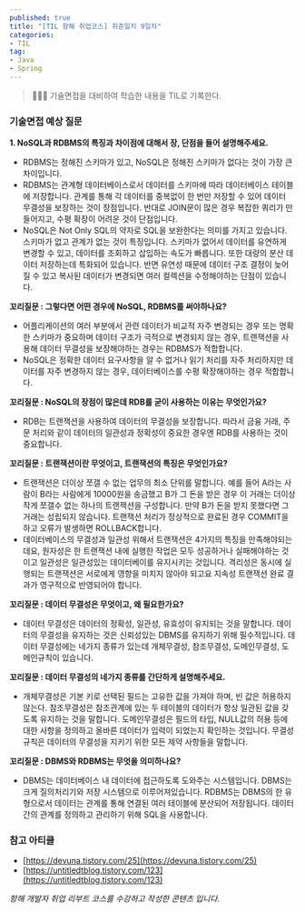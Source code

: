 ```yaml
---
published: true
title: "[TIL 항해 취업코스] 취준일지 9일차"
categories: 
- TIL
tag:
- Java
- Spring
---
```

> 👩🏻‍💻 기술면접을 대비하여 학습한 내용을 TIL로 기록한다.

### 기술면접 예상 질문
**1. NoSQL과 RDBMS의 특징과 차이점에 대해서 장, 단점을 들어 설명해주세요.**
* RDBMS는 정해진 스키마가 있고, NoSQL은 정해진 스키마가 없다는 것이 가장 큰 차이입니다.
* RDBMS는 관계형 데이터베이스로서 데이터를 스키마에 따라 데이터베이스 테이블에 저장합니다.  관계를 통해 각 데이터를 중복없이 한 번만 저장할 수 있어 데이터 무결성을 보장하는 것이 장점입니다. 반대로 JOIN문이 많은 경우 복잡한 쿼리가 만들어지고, 수평 확장이 어려운 것이 단점입니다.
* NoSQL은 Not Only SQL의 약자로 SQL을 보완한다는 의미를 가지고 있습니다. 스키마가 없고 관계가 없는 것이 특징입니다. 스키마가 없어서 데이터를 유연하게 변경할 수 있고, 데이터를 조회하고 삽입하는 속도가 빠릅니다. 또한 대량의 분산 데이터 저장하는데 특화되어 있습니다. 반면 유연성 때문에 데이터 구조 결정이 늦어질 수 있고 복사된 데이터가 변경되면 여러 컬렉션을 수정해야하는 단점이 있습니다.

**꼬리질문 : 그렇다면 어떤 경우에 NoSQL, RDBMS를 써야하나요?**
* 어플리케이션의 여러 부분에서 관련 데이터가 비교적 자주 변경되는 경우 또는 명확한 스키마가 중요하며 데이터 구조가 극적으로 변경되지 않는 경우, 트랜잭션을 사용해 데이터 무결성을 보장해야하는 경우는 RDBMS가 적합합니다.
* NoSQL은 정확한 데이터 요구사항을 알 수 없거나 읽기 처리를 자주 처리하지만 데이터를 자주 변경하지 않는 경우, 데이터베이스를 수평 확장해야하는 경우 적합합니다.

**꼬리질문 : NoSQL의 장점이 많은데 RDB를 굳이 사용하는 이유는 무엇인가요?**
* RDB는 트랜잭션을 사용하여 데이터의 무결성을 보장합니다. 따라서 금융 거래, 주문 처리와 같이 데이터의 일관성과 정확성이 중요한 경우엔 RDB를 사용하는 것이 중요합니다.

**꼬리질문 : 트랜잭션이란 무엇이고, 트랜잭션의 특징은 무엇인가요?**
* 트랜잭션은 더이상 쪼갤 수 없는 업무의 최소 단위를 말합니다. 예를 들어 A라는 사람이 B라는 사람에게 10000원을 송금했고 B가 그 돈을 받은 경우 이 거래는 더이상 작게 쪼갤수 없는 하나의 트랜잭션을 구성합니다. 만약 B가 돈을 받지 못했다면 그 거래는 성립되지 않습니다. 트랜잭션 처리가 정상적으로 완료된 경우 COMMIT을 하고 오류가 발생하면 ROLLBACK합니다.
* 데이터베이스의 무결성과 일관성 위해서 트랜잭션은 4가지의 특징을 만족해야되는데요, 원자성은 한 트랜잭션 내에 실행한 작업은 모두 성공하거나 실패해야하는 것이고 일관성은 일관성있는 데이터베이를 유지시키는 것입니다. 격리성은 동시에 실행되는 트랜잭션은 서로에게 영향을 미치지 않아야 되고요 지속성 트랜잭션 완료 결과가 영구적으로 반영되어야 합니다.

**꼬리질문 : 데이터 무결성은 무엇이고, 왜 필요한가요?**
* 데이터 무결성은 데이터의 정확성, 일관성, 유효성이 유지되는 것을 말합니다. 데이터의 무결성을 유지하는 것은 신뢰성있는 DBMS를 유지하기 위해 필수적입니다. 데이터 무결성에는 네가지 종류가 있는데 개체무결성, 참조무결성, 도메인무결성, 도메인규칙이 있습니다.

**꼬리질문 : 데이터 무결성의 네가지 종류를 간단하게 설명해주세요.**
* 개체무결성은 기본 키로 선택된 필드는 고유한 값을 가져야 하며, 빈 값은 허용하지 않는다. 참조무결성은 참조관계에 있는 두 테이블의 데이터가 항상 일관된 값을 갖도록 유지하는 것을 말합니다. 도메인무결성은 필드의 타입, NULL값의 허용 등에 대한 사항을 정의하고 올바른 데이터가 입력이 되었는지 확인하는 것입니다. 무결성규칙은 데이터의 무결성을 지키기 위한 모든 제약 사항들을 말합니다.

**꼬리질문 : DBMS와 RDBMS는 무엇을 의미하나요?**
* DBMS는 데이터베이스 내 데이터에 접근하도록 도와주는 시스템입니다. DBMS는 크게 질의처리기와 저장 시스템으로 이루어져있습니다. RDBMS는 DBMS의 한 유형으로서 데이터는 관계를 통해 연결된 여러 테이블에 분산되어 저장됩니다. 데이터 간의 관계를 정의하고 관리하기 위해 SQL을 사용합니다.

### 참고 아티클
* [https://devuna.tistory.com/25](https://devuna.tistory.com/25)
* [https://untitledtblog.tistory.com/123](https://untitledtblog.tistory.com/123)


_항해 개발자 취업 리부트 코스를 수강하고 작성한 콘텐츠 입니다._